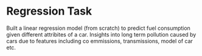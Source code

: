 # Regression Task
Built a linear regression model (from scratch) to predict fuel consumption given different attribites of a car.
Insights into long term pollution caused by cars due to features including co emmissions, transmissions, model of car etc. 
